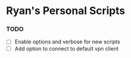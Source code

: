 # Ryan's Personal Scripts

### TODO

- [ ] Enable options and verbose for new scripts
- [ ] Add option to connect to default vpn client
